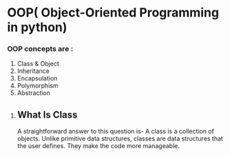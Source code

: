 <h1>OOP( Object-Oriented Programming in python)</h1>
<h3>OOP concepts are :</h3>
<div>
<ol tpye="number">
<li>Class & Object</li>
<li>Inheritance</li>
<li>Encapsulation</li>
<li>Polymorphism</li>
<li>Abstraction</li>
</ol>


<ol tpye="number">
<li><h2> What Is Class</h2></li>
<p>A straightforward answer to this question is- A class is a collection of objects.  Unlike primitive data structures, classes are data structures that the user defines. They make the code more manageable.</p>
</ol>
</div>